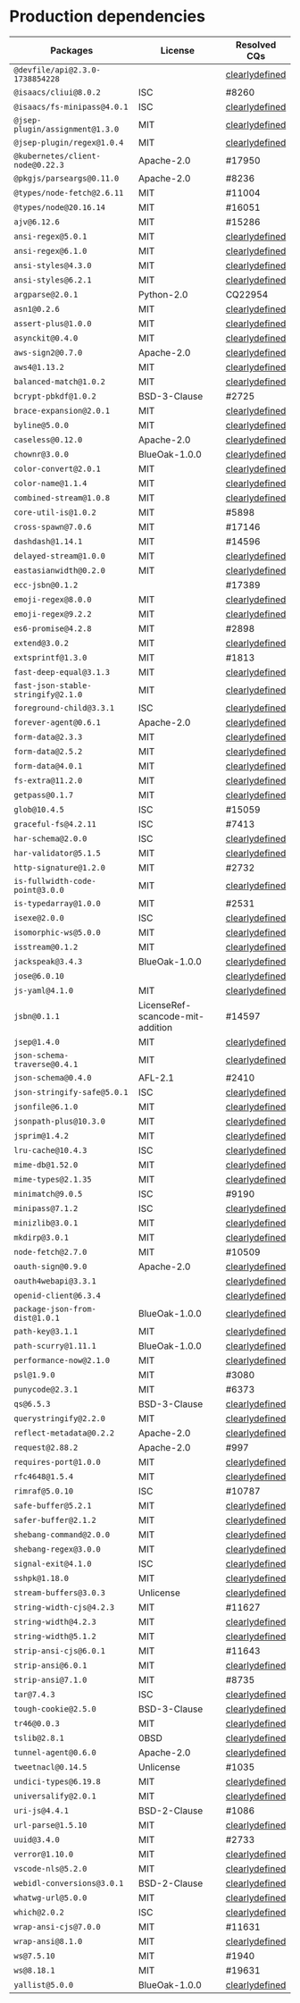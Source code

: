 # Production dependencies

| Packages | License | Resolved CQs |
| --- | --- | --- |
| `@devfile/api@2.3.0-1738854228` |  | [clearlydefined](https://clearlydefined.io/definitions/npm/npmjs/@devfile/api/2.3.0-1738854228) |
| `@isaacs/cliui@8.0.2` | ISC | #8260 |
| `@isaacs/fs-minipass@4.0.1` | ISC | [clearlydefined](https://clearlydefined.io/definitions/npm/npmjs/@isaacs/fs-minipass/4.0.1) |
| `@jsep-plugin/assignment@1.3.0` | MIT | [clearlydefined](https://clearlydefined.io/definitions/npm/npmjs/@jsep-plugin/assignment/1.3.0) |
| `@jsep-plugin/regex@1.0.4` | MIT | [clearlydefined](https://clearlydefined.io/definitions/npm/npmjs/@jsep-plugin/regex/1.0.4) |
| `@kubernetes/client-node@0.22.3` | Apache-2.0 | #17950 |
| `@pkgjs/parseargs@0.11.0` | Apache-2.0 | #8236 |
| `@types/node-fetch@2.6.11` | MIT | #11004 |
| `@types/node@20.16.14` | MIT | #16051 |
| `ajv@6.12.6` | MIT | #15286 |
| `ansi-regex@5.0.1` | MIT | [clearlydefined](https://clearlydefined.io/definitions/npm/npmjs/-/ansi-regex/5.0.1) |
| `ansi-regex@6.1.0` | MIT | [clearlydefined](https://clearlydefined.io/definitions/npm/npmjs/-/ansi-regex/6.1.0) |
| `ansi-styles@4.3.0` | MIT | [clearlydefined](https://clearlydefined.io/definitions/npm/npmjs/-/ansi-styles/4.3.0) |
| `ansi-styles@6.2.1` | MIT | [clearlydefined](https://clearlydefined.io/definitions/npm/npmjs/-/ansi-styles/6.2.1) |
| `argparse@2.0.1` | Python-2.0 | CQ22954 |
| `asn1@0.2.6` | MIT | [clearlydefined](https://clearlydefined.io/definitions/npm/npmjs/-/asn1/0.2.6) |
| `assert-plus@1.0.0` | MIT | [clearlydefined](https://clearlydefined.io/definitions/npm/npmjs/-/assert-plus/1.0.0) |
| `asynckit@0.4.0` | MIT | [clearlydefined](https://clearlydefined.io/definitions/npm/npmjs/-/asynckit/0.4.0) |
| `aws-sign2@0.7.0` | Apache-2.0 | [clearlydefined](https://clearlydefined.io/definitions/npm/npmjs/-/aws-sign2/0.7.0) |
| `aws4@1.13.2` | MIT | [clearlydefined](https://clearlydefined.io/definitions/npm/npmjs/-/aws4/1.13.2) |
| `balanced-match@1.0.2` | MIT | [clearlydefined](https://clearlydefined.io/definitions/npm/npmjs/-/balanced-match/1.0.2) |
| `bcrypt-pbkdf@1.0.2` | BSD-3-Clause | #2725 |
| `brace-expansion@2.0.1` | MIT | [clearlydefined](https://clearlydefined.io/definitions/npm/npmjs/-/brace-expansion/2.0.1) |
| `byline@5.0.0` | MIT | [clearlydefined](https://clearlydefined.io/definitions/npm/npmjs/-/byline/5.0.0) |
| `caseless@0.12.0` | Apache-2.0 | [clearlydefined](https://clearlydefined.io/definitions/npm/npmjs/-/caseless/0.12.0) |
| `chownr@3.0.0` | BlueOak-1.0.0 | [clearlydefined](https://clearlydefined.io/definitions/npm/npmjs/-/chownr/3.0.0) |
| `color-convert@2.0.1` | MIT | [clearlydefined](https://clearlydefined.io/definitions/npm/npmjs/-/color-convert/2.0.1) |
| `color-name@1.1.4` | MIT | [clearlydefined](https://clearlydefined.io/definitions/npm/npmjs/-/color-name/1.1.4) |
| `combined-stream@1.0.8` | MIT | [clearlydefined](https://clearlydefined.io/definitions/npm/npmjs/-/combined-stream/1.0.8) |
| `core-util-is@1.0.2` | MIT | #5898 |
| `cross-spawn@7.0.6` | MIT | #17146 |
| `dashdash@1.14.1` | MIT | #14596 |
| `delayed-stream@1.0.0` | MIT | [clearlydefined](https://clearlydefined.io/definitions/npm/npmjs/-/delayed-stream/1.0.0) |
| `eastasianwidth@0.2.0` | MIT | [clearlydefined](https://clearlydefined.io/definitions/npm/npmjs/-/eastasianwidth/0.2.0) |
| `ecc-jsbn@0.1.2` |  | #17389 |
| `emoji-regex@8.0.0` | MIT | [clearlydefined](https://clearlydefined.io/definitions/npm/npmjs/-/emoji-regex/8.0.0) |
| `emoji-regex@9.2.2` | MIT | [clearlydefined](https://clearlydefined.io/definitions/npm/npmjs/-/emoji-regex/9.2.2) |
| `es6-promise@4.2.8` | MIT | #2898 |
| `extend@3.0.2` | MIT | [clearlydefined](https://clearlydefined.io/definitions/npm/npmjs/-/extend/3.0.2) |
| `extsprintf@1.3.0` | MIT | #1813 |
| `fast-deep-equal@3.1.3` | MIT | [clearlydefined](https://clearlydefined.io/definitions/npm/npmjs/-/fast-deep-equal/3.1.3) |
| `fast-json-stable-stringify@2.1.0` | MIT | [clearlydefined](https://clearlydefined.io/definitions/npm/npmjs/-/fast-json-stable-stringify/2.1.0) |
| `foreground-child@3.3.1` | ISC | [clearlydefined](https://clearlydefined.io/definitions/npm/npmjs/-/foreground-child/3.3.1) |
| `forever-agent@0.6.1` | Apache-2.0 | [clearlydefined](https://clearlydefined.io/definitions/npm/npmjs/-/forever-agent/0.6.1) |
| `form-data@2.3.3` | MIT | [clearlydefined](https://clearlydefined.io/definitions/npm/npmjs/-/form-data/2.3.3) |
| `form-data@2.5.2` | MIT | [clearlydefined](https://clearlydefined.io/definitions/npm/npmjs/-/form-data/2.5.2) |
| `form-data@4.0.1` | MIT | [clearlydefined](https://clearlydefined.io/definitions/npm/npmjs/-/form-data/4.0.1) |
| `fs-extra@11.2.0` | MIT | [clearlydefined](https://clearlydefined.io/definitions/npm/npmjs/-/fs-extra/11.2.0) |
| `getpass@0.1.7` | MIT | [clearlydefined](https://clearlydefined.io/definitions/npm/npmjs/-/getpass/0.1.7) |
| `glob@10.4.5` | ISC | #15059 |
| `graceful-fs@4.2.11` | ISC | #7413 |
| `har-schema@2.0.0` | ISC | [clearlydefined](https://clearlydefined.io/definitions/npm/npmjs/-/har-schema/2.0.0) |
| `har-validator@5.1.5` | MIT | [clearlydefined](https://clearlydefined.io/definitions/npm/npmjs/-/har-validator/5.1.5) |
| `http-signature@1.2.0` | MIT | #2732 |
| `is-fullwidth-code-point@3.0.0` | MIT | [clearlydefined](https://clearlydefined.io/definitions/npm/npmjs/-/is-fullwidth-code-point/3.0.0) |
| `is-typedarray@1.0.0` | MIT | #2531 |
| `isexe@2.0.0` | ISC | [clearlydefined](https://clearlydefined.io/definitions/npm/npmjs/-/isexe/2.0.0) |
| `isomorphic-ws@5.0.0` | MIT | [clearlydefined](https://clearlydefined.io/definitions/npm/npmjs/-/isomorphic-ws/5.0.0) |
| `isstream@0.1.2` | MIT | [clearlydefined](https://clearlydefined.io/definitions/npm/npmjs/-/isstream/0.1.2) |
| `jackspeak@3.4.3` | BlueOak-1.0.0 | [clearlydefined](https://clearlydefined.io/definitions/npm/npmjs/-/jackspeak/3.4.3) |
| `jose@6.0.10` |  | [clearlydefined](https://clearlydefined.io/definitions/npm/npmjs/-/jose/6.0.10) |
| `js-yaml@4.1.0` | MIT | [clearlydefined](https://clearlydefined.io/definitions/npm/npmjs/-/js-yaml/4.1.0) |
| `jsbn@0.1.1` | LicenseRef-scancode-mit-addition | #14597 |
| `jsep@1.4.0` | MIT | [clearlydefined](https://clearlydefined.io/definitions/npm/npmjs/-/jsep/1.4.0) |
| `json-schema-traverse@0.4.1` | MIT | [clearlydefined](https://clearlydefined.io/definitions/npm/npmjs/-/json-schema-traverse/0.4.1) |
| `json-schema@0.4.0` | AFL-2.1 | #2410 |
| `json-stringify-safe@5.0.1` | ISC | [clearlydefined](https://clearlydefined.io/definitions/npm/npmjs/-/json-stringify-safe/5.0.1) |
| `jsonfile@6.1.0` | MIT | [clearlydefined](https://clearlydefined.io/definitions/npm/npmjs/-/jsonfile/6.1.0) |
| `jsonpath-plus@10.3.0` | MIT | [clearlydefined](https://clearlydefined.io/definitions/npm/npmjs/-/jsonpath-plus/10.3.0) |
| `jsprim@1.4.2` | MIT | [clearlydefined](https://clearlydefined.io/definitions/npm/npmjs/-/jsprim/1.4.2) |
| `lru-cache@10.4.3` | ISC | [clearlydefined](https://clearlydefined.io/definitions/npm/npmjs/-/lru-cache/10.4.3) |
| `mime-db@1.52.0` | MIT | [clearlydefined](https://clearlydefined.io/definitions/npm/npmjs/-/mime-db/1.52.0) |
| `mime-types@2.1.35` | MIT | [clearlydefined](https://clearlydefined.io/definitions/npm/npmjs/-/mime-types/2.1.35) |
| `minimatch@9.0.5` | ISC | #9190 |
| `minipass@7.1.2` | ISC | [clearlydefined](https://clearlydefined.io/definitions/npm/npmjs/-/minipass/7.1.2) |
| `minizlib@3.0.1` | MIT | [clearlydefined](https://clearlydefined.io/definitions/npm/npmjs/-/minizlib/3.0.1) |
| `mkdirp@3.0.1` | MIT | [clearlydefined](https://clearlydefined.io/definitions/npm/npmjs/-/mkdirp/3.0.1) |
| `node-fetch@2.7.0` | MIT | #10509 |
| `oauth-sign@0.9.0` | Apache-2.0 | [clearlydefined](https://clearlydefined.io/definitions/npm/npmjs/-/oauth-sign/0.9.0) |
| `oauth4webapi@3.3.1` |  | [clearlydefined](https://clearlydefined.io/definitions/npm/npmjs/-/oauth4webapi/3.3.1) |
| `openid-client@6.3.4` |  | [clearlydefined](https://clearlydefined.io/definitions/npm/npmjs/-/openid-client/6.3.4) |
| `package-json-from-dist@1.0.1` | BlueOak-1.0.0 | [clearlydefined](https://clearlydefined.io/definitions/npm/npmjs/-/package-json-from-dist/1.0.1) |
| `path-key@3.1.1` | MIT | [clearlydefined](https://clearlydefined.io/definitions/npm/npmjs/-/path-key/3.1.1) |
| `path-scurry@1.11.1` | BlueOak-1.0.0 | [clearlydefined](https://clearlydefined.io/definitions/npm/npmjs/-/path-scurry/1.11.1) |
| `performance-now@2.1.0` | MIT | [clearlydefined](https://clearlydefined.io/definitions/npm/npmjs/-/performance-now/2.1.0) |
| `psl@1.9.0` | MIT | #3080 |
| `punycode@2.3.1` | MIT | #6373 |
| `qs@6.5.3` | BSD-3-Clause | [clearlydefined](https://clearlydefined.io/definitions/npm/npmjs/-/qs/6.5.3) |
| `querystringify@2.2.0` | MIT | [clearlydefined](https://clearlydefined.io/definitions/npm/npmjs/-/querystringify/2.2.0) |
| `reflect-metadata@0.2.2` | Apache-2.0 | [clearlydefined](https://clearlydefined.io/definitions/npm/npmjs/-/reflect-metadata/0.2.2) |
| `request@2.88.2` | Apache-2.0 | #997 |
| `requires-port@1.0.0` | MIT | [clearlydefined](https://clearlydefined.io/definitions/npm/npmjs/-/requires-port/1.0.0) |
| `rfc4648@1.5.4` | MIT | [clearlydefined](https://clearlydefined.io/definitions/npm/npmjs/-/rfc4648/1.5.4) |
| `rimraf@5.0.10` | ISC | #10787 |
| `safe-buffer@5.2.1` | MIT | [clearlydefined](https://clearlydefined.io/definitions/npm/npmjs/-/safe-buffer/5.2.1) |
| `safer-buffer@2.1.2` | MIT | [clearlydefined](https://clearlydefined.io/definitions/npm/npmjs/-/safer-buffer/2.1.2) |
| `shebang-command@2.0.0` | MIT | [clearlydefined](https://clearlydefined.io/definitions/npm/npmjs/-/shebang-command/2.0.0) |
| `shebang-regex@3.0.0` | MIT | [clearlydefined](https://clearlydefined.io/definitions/npm/npmjs/-/shebang-regex/3.0.0) |
| `signal-exit@4.1.0` | ISC | [clearlydefined](https://clearlydefined.io/definitions/npm/npmjs/-/signal-exit/4.1.0) |
| `sshpk@1.18.0` | MIT | [clearlydefined](https://clearlydefined.io/definitions/npm/npmjs/-/sshpk/1.18.0) |
| `stream-buffers@3.0.3` | Unlicense | [clearlydefined](https://clearlydefined.io/definitions/npm/npmjs/-/stream-buffers/3.0.3) |
| `string-width-cjs@4.2.3` | MIT | #11627 |
| `string-width@4.2.3` | MIT | [clearlydefined](https://clearlydefined.io/definitions/npm/npmjs/-/string-width/4.2.3) |
| `string-width@5.1.2` | MIT | [clearlydefined](https://clearlydefined.io/definitions/npm/npmjs/-/string-width/5.1.2) |
| `strip-ansi-cjs@6.0.1` | MIT | #11643 |
| `strip-ansi@6.0.1` | MIT | [clearlydefined](https://clearlydefined.io/definitions/npm/npmjs/-/strip-ansi/6.0.1) |
| `strip-ansi@7.1.0` | MIT | #8735 |
| `tar@7.4.3` | ISC | [clearlydefined](https://clearlydefined.io/definitions/npm/npmjs/-/tar/7.4.3) |
| `tough-cookie@2.5.0` | BSD-3-Clause | [clearlydefined](https://clearlydefined.io/definitions/npm/npmjs/-/tough-cookie/2.5.0) |
| `tr46@0.0.3` | MIT | [clearlydefined](https://clearlydefined.io/definitions/npm/npmjs/-/tr46/0.0.3) |
| `tslib@2.8.1` | 0BSD | [clearlydefined](https://clearlydefined.io/definitions/npm/npmjs/-/tslib/2.8.1) |
| `tunnel-agent@0.6.0` | Apache-2.0 | [clearlydefined](https://clearlydefined.io/definitions/npm/npmjs/-/tunnel-agent/0.6.0) |
| `tweetnacl@0.14.5` | Unlicense | #1035 |
| `undici-types@6.19.8` | MIT | [clearlydefined](https://clearlydefined.io/definitions/npm/npmjs/-/undici-types/6.19.8) |
| `universalify@2.0.1` | MIT | [clearlydefined](https://clearlydefined.io/definitions/npm/npmjs/-/universalify/2.0.1) |
| `uri-js@4.4.1` | BSD-2-Clause | #1086 |
| `url-parse@1.5.10` | MIT | [clearlydefined](https://clearlydefined.io/definitions/npm/npmjs/-/url-parse/1.5.10) |
| `uuid@3.4.0` | MIT | #2733 |
| `verror@1.10.0` | MIT | [clearlydefined](https://clearlydefined.io/definitions/npm/npmjs/-/verror/1.10.0) |
| `vscode-nls@5.2.0` | MIT | [clearlydefined](https://clearlydefined.io/definitions/npm/npmjs/-/vscode-nls/5.2.0) |
| `webidl-conversions@3.0.1` | BSD-2-Clause | [clearlydefined](https://clearlydefined.io/definitions/npm/npmjs/-/webidl-conversions/3.0.1) |
| `whatwg-url@5.0.0` | MIT | [clearlydefined](https://clearlydefined.io/definitions/npm/npmjs/-/whatwg-url/5.0.0) |
| `which@2.0.2` | ISC | [clearlydefined](https://clearlydefined.io/definitions/npm/npmjs/-/which/2.0.2) |
| `wrap-ansi-cjs@7.0.0` | MIT | #11631 |
| `wrap-ansi@8.1.0` | MIT | [clearlydefined](https://clearlydefined.io/definitions/npm/npmjs/-/wrap-ansi/8.1.0) |
| `ws@7.5.10` | MIT | #1940 |
| `ws@8.18.1` | MIT | #19631 |
| `yallist@5.0.0` | BlueOak-1.0.0 | [clearlydefined](https://clearlydefined.io/definitions/npm/npmjs/-/yallist/5.0.0) |
